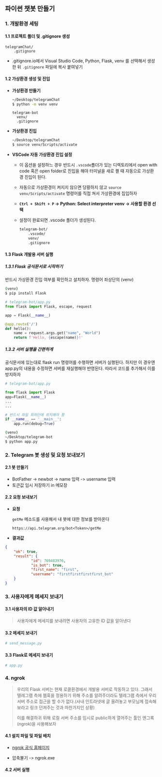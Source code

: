 ## 파이썬 챗봇 만들기

### 1. 개발환경 세팅

#### 1.1 프로젝트 폴더 및 .gitignore 생성

```
telegramChat/
	.gitignore
```

- .gitignore.io에서 Visual Studio Code, Python, Flask, venv 를 선택해서 생성한 뒤 `.gitignore` 파일에 복사 붙여넣기

#### 1.2 가상환경 생성 및 진입

- **가상환경 만들기**

  ```bash
  ~/Desktop/telegramChat
  $ python -m venv venv
  ```

  ```
  telegram-bot
  	venv/
  	.gitignore
  ```

  

- **가상환경 진입**

  ```bash
  ~/Desktop/telegramChat
  $ source venv/Scripts/activate
  ```

- **VSCode 자동 가상환경 진입 설정**

  - 이 옵션을 설정하느 경우 반드시  `.vscode`폴더가 있는 디렉토리에서 open with code 혹은 open folder로 진입을 해야 터미널을 새로 켤 때 자동으로 가상환경 진입이 된다.

  - 자동으로 가상환경이 켜지지 않으면 당황하지 않고 `source venv/Scripts/activate` 명령어를 직접 쳐서 가상환경에 집입하자

  - **`Ctrl + Shift + P` -> Python: Select interpreter venv -> 사용할 환경 선택**

  - 설정이 완료되면 .vscode 폴더가 생성된다.

    ```bash
    telegram-bot/
        .vscode/
        venv/
        .gitignore
    ```



#### 1.3 Flask 개발용 서버 실행

##### 1.3.1 Flask 공식문서로 시작하기

반드시 가상환경 진입 여부를 확인하고 설치하자. 명령어 좌상단의 (venv)

```bash
(venv)
$ pip install Flask
```

```python
# telegram-bot/app.py
from flask import Flask, escape, request

app = Flask(__name__)

@app.route('/')
def hello():
    name = request.args.get("name", "World")
    return f'Hello, {escape(name)}!'
```



##### 1.3.2 서버 실행을 간편하게

공식문서에 있는대로 flask run 명령어를 수행하면 서버가 실행된다. 하지만 이 경우엔 app.py의 내용을 수정하면 서버를 재실행해야 반영된다. 따라서 코드를 추가해서 이를 방지하자

```python
# telegram-bot/app.py

from flask import Flask
app=Flask(__name__)
...
...

# 반드시 파일 최하단에 위치해야 함
if __name__ == '__main__':
    app.run(debug=True)
```

```bash
(venv)
~/Desktop/telegram-bot
$ python app.py
```



### 2. Telegram 봇 생성 및 요청 보내보기

#### 2.1 봇 만들기

- BotFather -> newbot -> name 입력 -> username 입력
- 토큰값 임시 저장하기 in 메모장

#### 2.2 요청 보내보기

- **요청**

  `getMe` 메소드를 사용해서 내 봇에 대한 정보를 받아온다

  ```
  https://api.telegram.org/bot<Token>/getMe
  ```

  

- **결과값**

```json
{
    "ok": true,
    "result": {
            "id": 769483976,
            "is_bot": true,
            "first_name": "first",
            "username": "firstfirstfirstfirst_bot"
    }
}
```





### 3. 사용자에게 메세지 보내기

#### 3.1 사용자의 ID 값 알아내기

> 사용자에게 메세지를 보내려면 사용자의 고유한 ID 값을 알아낸다



#### 3.2 메세지 보내기

```python
# send_message.py
```





#### 3.3 Flask로 메세지 보내기

```python
# app.py
```



### 4. ngrok

> 우리의 Flask 서버는 현재 로콜환경에서 개발용 서버로 작동하고 있다.
> 그래서 텔레그램 측에 웹훅을 정용하기 위해 주소를 알려주더라도 텔레그램 측에서 우리 서버 주소로 접근을 할 수가 없다.(사내 인트라넷에 글 올려놓고 부모님께 접속해보라고 링크 던져주는 것과 마찬가지인 상황)
>
> 이를 해결하귀 위해 로컬 서버 주소를 임시로 public하게 열어주는 툴인 엔그록(ngrok)을 사용해보자

#### 4.1 설치 파일 및 파일 배치

- [ngrok 공식 홈페이지](https://ngrok.com/download)

- 압축불기 -> ngrok.exe



#### 4.2 서버 실행



